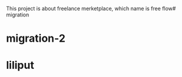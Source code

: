 This project is about freelance merketplace, which name is free flow# migration
# migration-2
# liliput
